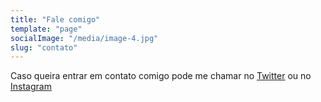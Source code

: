 ```yaml
---
title: "Fale comigo"
template: "page"
socialImage: "/media/image-4.jpg"
slug: "contato"
---
```


Caso queira entrar em contato comigo pode me chamar no [Twitter](https://twitter.com/helotattoo) ou no [Instagram](https://www.instagram.com/helotattoo_/)